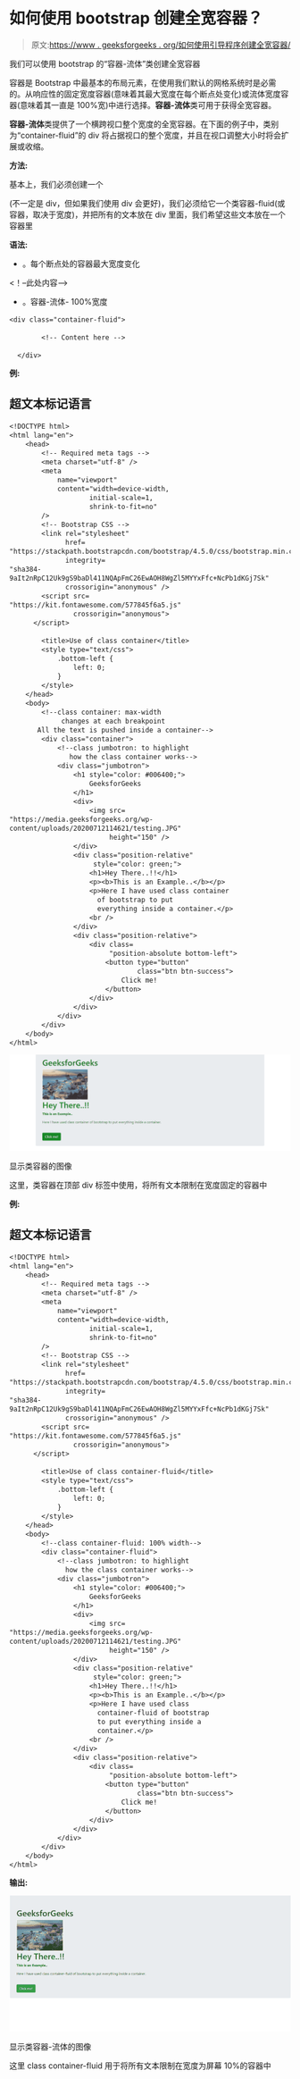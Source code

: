 # 如何使用 bootstrap 创建全宽容器？

> 原文:[https://www . geeksforgeeks . org/如何使用引导程序创建全宽容器/](https://www.geeksforgeeks.org/how-to-create-full-width-container-using-bootstrap/)

我们可以使用 bootstrap 的“容器-流体”类创建全宽容器

容器是 Bootstrap 中最基本的布局元素，在使用我们默认的网格系统时是必需的。从响应性的固定宽度容器(意味着其最大宽度在每个断点处变化)或流体宽度容器(意味着其一直是 100%宽)中进行选择。**容器-流体**类可用于获得全宽容器。

**容器-流体**类提供了一个横跨视口整个宽度的全宽容器。在下面的例子中，类别为“container-fluid”的 div 将占据视口的整个宽度，并且在视口调整大小时将会扩展或收缩。

**方法:**

基本上，我们必须创建一个

(不一定是 div，但如果我们使用 div 会更好)，我们必须给它一个类容器-fluid(或容器，取决于宽度)，并把所有的文本放在 div 里面，我们希望这些文本放在一个容器里

**语法:**

*   。每个断点处的容器最大宽度变化

<！–此处内容–>
</div>

*   。容器-流体- 100%宽度

```
<div class="container-fluid">

        <!-- Content here -->

  </div>
```

**例:**

## 超文本标记语言

```
<!DOCTYPE html>
<html lang="en">
    <head>
        <!-- Required meta tags -->
        <meta charset="utf-8" />
        <meta
            name="viewport"
            content="width=device-width,
                    initial-scale=1,
                    shrink-to-fit=no"
        />
        <!-- Bootstrap CSS -->
        <link rel="stylesheet"
              href=
"https://stackpath.bootstrapcdn.com/bootstrap/4.5.0/css/bootstrap.min.css"
              integrity=
"sha384-9aIt2nRpC12Uk9gS9baDl411NQApFmC26EwAOH8WgZl5MYYxFfc+NcPb1dKGj7Sk"
              crossorigin="anonymous" />
        <script src=
"https://kit.fontawesome.com/577845f6a5.js"
                crossorigin="anonymous">
      </script>

        <title>Use of class container</title>
        <style type="text/css">
            .bottom-left {
                left: 0;
            }
        </style>
    </head>
    <body>
        <!--class container: max-width
             changes at each breakpoint
       All the text is pushed inside a container-->
        <div class="container">
            <!--class jumbotron: to highlight
               how the class container works-->
            <div class="jumbotron">
                <h1 style="color: #006400;">
                    GeeksforGeeks
                </h1>
                <div>
                    <img src=
"https://media.geeksforgeeks.org/wp-content/uploads/20200712114621/testing.JPG"
                         height="150" />
                </div>
                <div class="position-relative"
                     style="color: green;">
                    <h1>Hey There..!!</h1>
                    <p><b>This is an Example..</b></p>
                    <p>Here I have used class container
                      of bootstrap to put
                      everything inside a container.</p>
                    <br />
                </div>
                <div class="position-relative">
                    <div class=
                         "position-absolute bottom-left">
                        <button type="button"
                                class="btn btn-success">
                            Click me!
                        </button>
                    </div>
                </div>
            </div>
        </div>
    </body>
</html>
```

![](img/becfe84ed33f636ad7d72524ea1e5378.png)

显示类容器的图像

这里，类容器在顶部 div 标签中使用，将所有文本限制在宽度固定的容器中

**例:**

## 超文本标记语言

```
<!DOCTYPE html>
<html lang="en">
    <head>
        <!-- Required meta tags -->
        <meta charset="utf-8" />
        <meta
            name="viewport"
            content="width=device-width,
                    initial-scale=1,
                    shrink-to-fit=no"
        />
        <!-- Bootstrap CSS -->
        <link rel="stylesheet"
              href=
"https://stackpath.bootstrapcdn.com/bootstrap/4.5.0/css/bootstrap.min.css"
              integrity=
"sha384-9aIt2nRpC12Uk9gS9baDl411NQApFmC26EwAOH8WgZl5MYYxFfc+NcPb1dKGj7Sk"
              crossorigin="anonymous" />
        <script src=
"https://kit.fontawesome.com/577845f6a5.js"
                crossorigin="anonymous">
      </script>

        <title>Use of class container-fluid</title>
        <style type="text/css">
            .bottom-left {
                left: 0;
            }
        </style>
    </head>
    <body>
        <!--class container-fluid: 100% width-->
        <div class="container-fluid">
            <!--class jumbotron: to highlight
              how the class container works-->
            <div class="jumbotron">
                <h1 style="color: #006400;">
                    GeeksforGeeks
                </h1>
                <div>
                    <img src=
"https://media.geeksforgeeks.org/wp-content/uploads/20200712114621/testing.JPG"
                         height="150" />
                </div>
                <div class="position-relative"
                     style="color: green;">
                    <h1>Hey There..!!</h1>
                    <p><b>This is an Example..</b></p>
                    <p>Here I have used class
                      container-fluid of bootstrap
                      to put everything inside a
                      container.</p>
                    <br />
                </div>
                <div class="position-relative">
                    <div class=
                         "position-absolute bottom-left">
                        <button type="button"
                                class="btn btn-success">
                            Click me!
                        </button>
                    </div>
                </div>
            </div>
        </div>
    </body>
</html>
```

**输出:**

![](img/814857dffcd93a0380b36d3e5ed2c9eb.png)

显示类容器-流体的图像

这里 class container-fluid 用于将所有文本限制在宽度为屏幕 10%的容器中